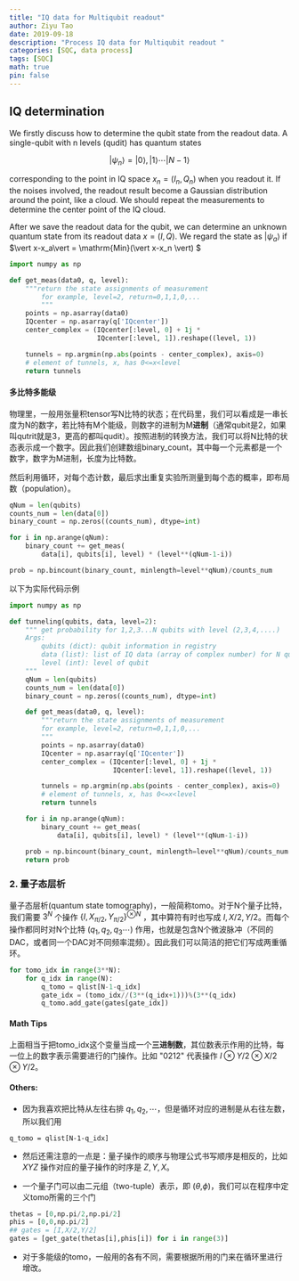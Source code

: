 ```yaml
---
title: "IQ data for Multiqubit readout"
author: Ziyu Tao
date: 2019-09-18
description: "Process IQ data for Multiqubit readout "
categories: [SQC, data process]
tags: [SQC]
math: true
pin: false
---
```






## IQ determination

We firstly discuss how to determine the qubit state from the readout data. A single-qubit with n levels (qudit) has quantum states

$$\vert\psi_n\rangle = \vert 0\rangle,\vert 1\rangle \cdots \vert N-1\rangle$$ 

corresponding to the point in IQ space $x_n = (I_n,Q_n)$ when you readout it. If the noises involved, the readout result become a Gaussian distribution around the point, like a cloud. We should repeat the measurements to determine the center point of the IQ cloud.

After we save the readout data for the qubit, we can determine an unknown quantum state from its readout data $x = (I,Q)$. We regard the state as $\vert\psi_a\rangle$ if $\vert x-x_a\vert = \mathrm{Min}(\vert x-x_n \vert) $

```python
import numpy as np

def get_meas(data0, q, level):
    """return the state assignments of measurement
        for example, level=2, return=0,1,1,0,...
        """
    points = np.asarray(data0)
    IQcenter = np.asarray(q['IQcenter'])
    center_complex = (IQcenter[:level, 0] + 1j *
                      IQcenter[:level, 1]).reshape((level, 1))

    tunnels = np.argmin(np.abs(points - center_complex), axis=0)
    # element of tunnels, x, has 0<=x<level
    return tunnels
```





#### 多比特多能级

物理里，一般用张量积tensor写N比特的状态；在代码里，我们可以看成是一串长度为N的数字，若比特有M个能级，则数字的进制为M**进制**（通常qubit是2，如果叫qutrit就是3，更高的都叫qudit）。按照进制的转换方法，我们可以将N比特的状态表示成一个数字。因此我们创建数组binary_count，其中每一个元素都是一个数字，数字为M进制，长度为比特数。

然后利用循环，对每个态计数，最后求出重复实验所测量到每个态的概率，即布局数（population）。

```python
qNum = len(qubits)
counts_num = len(data[0])
binary_count = np.zeros((counts_num), dtype=int)

for i in np.arange(qNum):
    binary_count += get_meas(
        data[i], qubits[i], level) * (level**(qNum-1-i))

prob = np.bincount(binary_count, minlength=level**qNum)/counts_num
```

以下为实际代码示例

```python
import numpy as np

def tunneling(qubits, data, level=2):
    """ get probability for 1,2,3...N qubits with level (2,3,4,....)
    Args:
        qubits (dict): qubit information in registry
        data (list): list of IQ data (array of complex number) for N qubits
        level (int): level of qubit
    """
    qNum = len(qubits)
    counts_num = len(data[0])
    binary_count = np.zeros((counts_num), dtype=int)

    def get_meas(data0, q, level):
        """return the state assignments of measurement
        for example, level=2, return=0,1,1,0,...
        """
        points = np.asarray(data0)
        IQcenter = np.asarray(q['IQcenter'])
        center_complex = (IQcenter[:level, 0] + 1j *
                          IQcenter[:level, 1]).reshape((level, 1))

        tunnels = np.argmin(np.abs(points - center_complex), axis=0)
        # element of tunnels, x, has 0<=x<level
        return tunnels

    for i in np.arange(qNum):
        binary_count += get_meas(
            data[i], qubits[i], level) * (level**(qNum-1-i))

    prob = np.bincount(binary_count, minlength=level**qNum)/counts_num
    return prob
```



### 2. 量子态层析

量子态层析(quantum state tomography)，一般简称tomo。对于N个量子比特，我们需要 $3^N$ 个操作 $\{I,X_{\pi/2},Y_{\pi/2}\}^{\otimes N}$ ，其中算符有时也写成 $I,X/2,Y/2$。而每个操作都同时对N个比特 $(q_1,q_2,q_3 \cdots)$ 作用，也就是包含N个微波脉冲（不同的DAC，或者同一个DAC对不同频率混频）。因此我们可以简洁的把它们写成两重循环。

```python
for tomo_idx in range(3**N):
    for q_idx in range(N):
        q_tomo = qlist[N-1-q_idx]
        gate_idx = (tomo_idx//(3**(q_idx+1)))%(3**(q_idx)
        q_tomo.add_gate(gates[gate_idx])
```

#### Math Tips 

上面相当于把tomo_idx这个变量当成一个**三进制数**，其位数表示作用的比特，每一位上的数字表示需要进行的门操作。比如 "0212" 代表操作 $I \otimes Y/2 \otimes X/2 \otimes Y/2$。

#### Others: 

- 因为我喜欢把比特从左往右排 $q_1,q_2,\cdots$，但是循环对应的进制是从右往左数，所以我们用

```
q_tomo = qlist[N-1-q_idx]
```

- 然后还需注意的一点是：量子操作的顺序与物理公式书写顺序是相反的，比如 $XYZ$ 操作对应的量子操作的时序是 $Z,Y,X$。

- 一个量子门可以由二元组（two-tuple）表示，即 ($\theta$,$\phi$)，我们可以在程序中定义tomo所需的三个门

```python
thetas = [0,np.pi/2,np.pi/2]
phis = [0,0,np.pi/2]
## gates = [I,X/2,Y/2]
gates = [get_gate(thetas[i],phis[i]) for i in range(3)]
```

- 对于多能级的tomo，一般用的各有不同，需要根据所用的门来在循环里进行增改。





